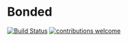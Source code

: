 # Bonded
[![Build Status](https://travis-ci.org/joydeycdvs/Bonded.png?branch=master)](https://travis-ci.org/joydeycdvs/Bonded)
[![contributions welcome](https://img.shields.io/badge/contributions-welcome-brightgreen.svg?style=flat)](https://github.com/joydeycdvs/Bonded/issues)
